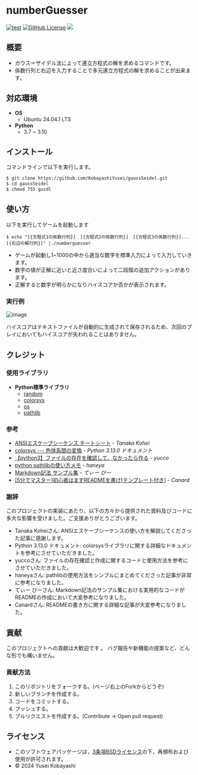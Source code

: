 # numberGuesser
[![test](https://github.com/KobayashiYusei/numberGuesser/actions/workflows/test.yml/badge.svg)](https://github.com/KobayashiYusei/numberGuesser/actions/workflows/test.yml)
[![GitHub License](https://img.shields.io/github/license/KobayashiYusei/numberGuesser)](LICENSE)
<img src="https://img.shields.io/badge/ -Python-F9DC3E.svg?logo=python">

## 概要
- ガウス＝ザイデル法によって連立方程式の解を求めるコマンドです。
- 係数行列と右辺を入力することで多元連立方程式の解を求めることが出来ます。

## 対応環境
- **OS**
    - Ubuntu 24.04.1 LTS
- **Python**
    - 3.7 ~ 3.10

## インストール
コマンドラインで以下を実行します。
```bash
$ git clone https://github.com/KobayashiYusei/gaussSeidel.git
$ cd gaussSeidel
$ chmod 755 gusdl
```

## 使い方
以下を実行してゲームを起動します
```
$ echo "[{方程式1の係数行列}]　[{方程式2の係数行列}]　[{方程式3の係数行列}]...  [{右辺の解行列}]" |./numberguesser
```
- ゲームが起動し1~1000の中から適当な数字を標準入力によって入力していきます。
- 数字の値が正解に近いと近さ度合いによって二段階の追加アクションがあります。
- 正解すると数字が明らかになりハイスコアか否かが表示されます。

### 実行例

![image](https://github.com/user-attachments/assets/76d676b7-8ce1-4cdf-8bed-5f282d538db8)

ハイスコアはテキストファイルが自動的に生成されて保存されるため、次回のプレイにおいてもハイスコアが失われることはありません。
## クレジット
### 使用ライブラリ
- **Python標準ライブラリ**
    - [random](https://github.com/python/cpython/blob/3.9/Lib/random.py) 
    - [colorsys](https://github.com/python/cpython/blob/main/Lib/colorsys.py)
    - [os](https://github.com/python/cpython/blob/main/Lib/os.py)
    - [pathlib](https://github.com/python/cpython/tree/3.13/Lib/pathlib/)

### 参考
- [ANSIエスケープシーケンス チートシート](https://qiita.com/PruneMazui/items/8a023347772620025ad6) - *Tanaka Kohei*
- [colorsys --- 色体系間の変換](https://docs.python.org/ja/3/library/colorsys.html) - *Python 3.13.0 ドキュメント*
- [【python3】ファイルの存在を確認して、なかったら作る](https://note.com/yucco72/n/nbdc842d31cdd) - *yucco*
- [python pathlibの使い方メモ](https://qiita.com/studio_haneya/items/11c9e825bd8068af7e87) - *haneya*
- [Markdown記法 サンプル集](https://qiita.com/tbpgr/items/989c6badefff69377da7) - *てぃー びー*
- [[5分でマスター]初心者はまずREADMEを書け[テンプレート付き]](https://qiita.com/Canard_engineer_c_cpp/items/81ce4e53881138dbf37f) - *Canard*

### 謝辞
このプロジェクトの実装にあたり、以下の方々から提供された資料及びコードに多大な影響を受けました。ご支援ありがとうございます。
- Tanaka Koheiさん: ANSIエスケープシーケンスの使い方を解説してくださった記事に感謝します。
- Python 3.13.0 ドキュメント: colorsysライブラリに関する詳細なドキュメントを参考にさせていただきました。
- yuccoさん: ファイルの存在確認と作成に関するコードと使用方法を参考にさせていただきました。
- haneyaさん: pathlibの使用方法をシンプルにまとめてくださった記事が非常に参考になりました。
- てぃー びーさん: Markdown記法のサンプル集における実用的なコードがREADMEの作成において大変参考になりました。
- Canardさん: READMEの書き方に関する詳細な記事が大変参考になりました。



## 貢献
このプロジェクトへの貢献は大歓迎です 。 
バグ報告や新機能の提案など、どんな形でも構いません。
### 貢献方法
1. このリポジトリをフォークする。(ページ右上のForkからどうぞ)
2. 新しいブランチを作成する。
3. コードをコミットする。
4. プッシュする。
5. プルリクエストを作成する。(Contribute → Open pull request)
　
## ライセンス
- このソフトウェアパッケージは，[3条項BSDライセンス](LICENSE)の下，再頒布および使用が許可されます。
- © 2024 Yusei Kobayashi
